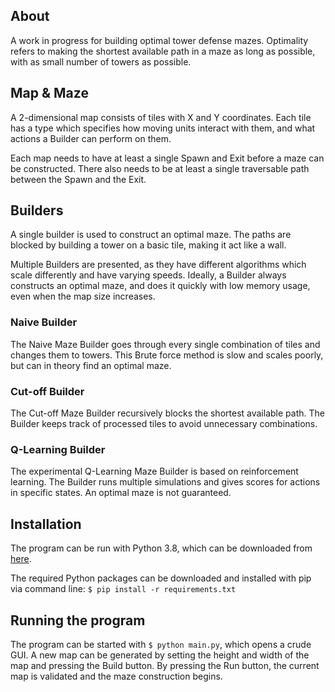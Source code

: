 ## About
A work in progress for building optimal tower defense mazes.
Optimality refers to making the shortest available path in a maze as long as possible,
with as small number of towers as possible.


## Map & Maze
A 2-dimensional map consists of tiles with X and Y coordinates.
Each tile has a type which specifies how moving units interact with them, and
what actions a Builder can perform on them.

Each map needs to have at least a single Spawn and Exit before a maze can be constructed.
There also needs to be at least a single traversable path between the Spawn and the Exit.

## Builders
A single builder is used to construct an optimal maze.
The paths are blocked by building a tower on a basic tile,
making it act like a wall.

Multiple Builders are presented, as they have different algorithms which scale
differently and have varying speeds.
Ideally, a Builder always constructs an optimal maze, and does it quickly
with low memory usage, even when the map size increases.

### Naive Builder
The Naive Maze Builder goes through every single combination of tiles and
changes them to towers. This Brute force method is slow and scales poorly,
but can in theory find an optimal maze.


### Cut-off Builder
The Cut-off Maze Builder recursively blocks the shortest available path.
The Builder keeps track of processed tiles to avoid unnecessary combinations.


### Q-Learning Builder
The experimental Q-Learning Maze Builder is based on reinforcement learning.
The Builder runs multiple simulations and gives scores for actions in specific states.
An optimal maze is not guaranteed.

## Installation
The program can be run with Python 3.8, which can be downloaded from [here](https://www.python.org/downloads/).

The required Python packages can be downloaded and installed with pip via command line: 
``$ pip install -r requirements.txt``

## Running the program
The program can be started with ``$ python main.py``, which opens a crude GUI.
A new map can be generated by setting the height and width of the map and pressing
the Build button. By pressing the Run button, the current map
is validated and the maze construction begins.
